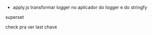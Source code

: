 

- apply.js transformar logger no aplicador do logger e do stringfy

 

superset

check pra ver last chave
 